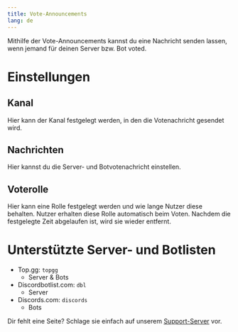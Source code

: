 ```yaml
---
title: Vote-Announcements
lang: de
---
```


Mithilfe der Vote-Announcements kannst du eine Nachricht senden lassen, wenn jemand für deinen Server bzw. Bot voted.

# Einstellungen

## Kanal
Hier kann der Kanal festgelegt werden, in den die Votenachricht gesendet wird.

## Nachrichten
Hier kannst du die Server- und Botvotenachricht einstellen.

## Voterolle
Hier kann eine Rolle festgelegt werden und wie lange Nutzer diese behalten.
Nutzer erhalten diese Rolle automatisch beim Voten. Nachdem die festgelegte Zeit abgelaufen ist, wird sie wieder entfernt.

# Unterstützte Server- und Botlisten

- Top.gg: `topgg`
  - Server & Bots
- Discordbotlist.com: `dbl`
  - Server
- Discords.com: `discords`
  - Bots

Dir fehlt eine Seite? Schlage sie einfach auf unserem [Support-Server](https://tomatenkuchen.eu/discord) vor.
